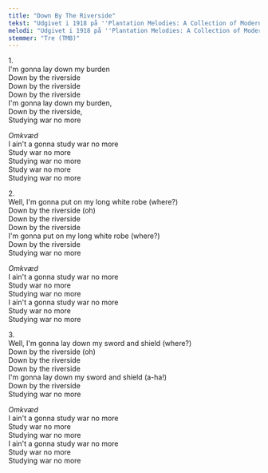 ```yaml
---
title: "Down By The Riverside"
tekst: "Udgivet i 1918 på ''Plantation Melodies: A Collection of Modern, Popular and Old-time Negro-Songs of the Southland''"
melodi: "Udgivet i 1918 på ''Plantation Melodies: A Collection of Modern, Popular and Old-time Negro-Songs of the Southland''"
stemmer: "Tre (TMB)"
---
```


1\.\
I'm gonna lay down my burden\
Down by the riverside\
Down by the riverside\
Down by the riverside\
I'm gonna lay down my burden,\
Down by the riverside,\
Studying war no more

*Omkvæd*\
I ain't a gonna study war no more\
Study war no more\
Studying war no more\
Study war no more\
Studying war no more

2\.\
Well, I'm gonna put on my long white robe (where?)\
Down by the riverside (oh)\
Down by the riverside\
Down by the riverside\
I'm gonna put on my long white robe (where?)\
Down by the riverside\
Studying war no more

*Omkvæd*\
I ain't a gonna study war no more\
Study war no more\
Studying war no more\
I ain't a gonna study war no more\
Study war no more\
Studying war no more

3\.\
Well, I'm gonna lay down my sword and shield (where?)\
Down by the riverside (oh)\
Down by the riverside\
Down by the riverside\
I'm gonna lay down my sword and shield (a-ha!)\
Down by the riverside\
Studying war no more

*Omkvæd*\
I ain't a gonna study war no more\
Study war no more\
Studying war no more\
I ain't a gonna study war no more\
Study war no more\
Studying war no more